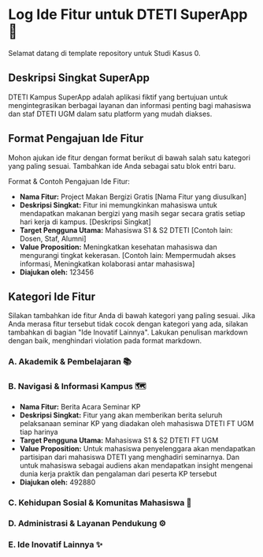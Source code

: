 # Log Ide Fitur untuk DTETI SuperApp 🚀

Selamat datang di template repository untuk Studi Kasus 0.

## Deskripsi Singkat SuperApp

DTETI Kampus SuperApp adalah aplikasi fiktif yang bertujuan untuk mengintegrasikan berbagai layanan dan informasi penting bagi mahasiswa dan staf DTETI UGM dalam satu platform yang mudah diakses.

## Format Pengajuan Ide Fitur

Mohon ajukan ide fitur dengan format berikut di bawah salah satu kategori yang paling sesuai.
Tambahkan ide Anda sebagai satu blok entri baru.

Format & Contoh Pengajuan Ide Fitur:

* **Nama Fitur:** Project Makan Bergizi Gratis [Nama Fitur yang diusulkan]
* **Deskripsi Singkat:** Fitur ini memungkinkan mahasiswa untuk mendapatkan makanan bergizi yang masih segar secara gratis setiap hari kerja di kampus. [Deskripsi Singkat]
* **Target Pengguna Utama:** Mahasiswa S1 & S2 DTETI [Contoh lain: Dosen, Staf, Alumni]
* **Value Proposition:** Meningkatkan kesehatan mahasiswa dan mengurangi tingkat kekerasan. [Contoh lain: Mempermudah akses informasi, Meningkatkan kolaborasi antar mahasiswa]
* **Diajukan oleh:** 123456

## Kategori Ide Fitur

Silakan tambahkan ide fitur Anda di bawah kategori yang paling sesuai. Jika Anda merasa fitur tersebut tidak cocok dengan kategori yang ada, silakan tambahkan di bagian "Ide Inovatif Lainnya". Lakukan penulisan markdown dengan baik, menghindari violation pada format markdown.

### A. Akademik & Pembelajaran 📚
<!-- START MENAMBAHKAN DI SINI -->

<!-- BERHENTI MENAMBAHKAN DI SINI -->

### B. Navigasi & Informasi Kampus 🗺️
* **Nama Fitur:** Berita Acara Seminar KP
* **Deskripsi Singkat:** Fitur yang akan memberikan berita seluruh pelaksanaan seminar KP yang diadakan oleh mahasiswa DTETI FT UGM tiap harinya
* **Target Pengguna Utama:** Mahasiswa S1 & S2 DTETI FT UGM
* **Value Proposition:** Untuk mahasiswa penyelenggara akan mendapatkan partisipan dari mahasiswa DTETI yang menghadiri seminarnya. Dan untuk mahasiswa sebagai audiens akan mendapatkan insight mengenai dunia kerja praktik dan pengalaman dari peserta KP tersebut
* **Diajukan oleh:** 492880

### C. Kehidupan Sosial & Komunitas Mahasiswa 🤝
<!-- START MENAMBAHKAN DI SINI -->

<!-- BERHENTI MENAMBAHKAN DI SINI -->

### D. Administrasi & Layanan Pendukung ⚙️
<!-- START MENAMBAHKAN DI SINI -->

<!-- BERHENTI MENAMBAHKAN DI SINI -->

### E. Ide Inovatif Lainnya ✨
<!-- START MENAMBAHKAN DI SINI -->

<!-- BERHENTI MENAMBAHKAN DI SINI -->
